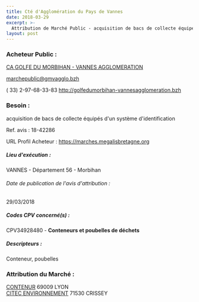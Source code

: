 ```yaml
---
title: Cté d'Agglomération du Pays de Vannes
date: 2018-03-29
excerpt: >-
  Attribution de Marché Public - acquisition de bacs de collecte équipés d'un système d'identification
layout: post
---
```


### Acheteur Public : 
<a href="/acheteur-32/siren-200067932"> CA GOLFE DU MORBIHAN - VANNES AGGLOMERATION</a><br/>



marchepublic@gmvagglo.bzh

( 33) 2-97-68-33-83
http://golfedumorbihan-vannesagglomeration.bzh
### Besoin :

acquisition de bacs de collecte équipés d'un système d'identification

Ref. avis : 18-42286

URL Profil Acheteur : https://marches.megalisbretagne.org

##### Lieu d'exécution :

VANNES - Département 56 - Morbihan

###### Date de publication de l'avis d'attribution : 
29/03/2018

##### Codes CPV concerné(s) :
CPV34928480 - **Conteneurs et poubelles de déchets** <br/>

##### Descripteurs :
Conteneur, poubelles <br/>

### Attribution du Marché :
<a href=""> CONTENUR</a>     69009 LYON <br/>
<a href="/entreprise-254/siren-321819112"> CITEC ENVIRONNEMENT</a>     71530 CRISSEY <br/>
